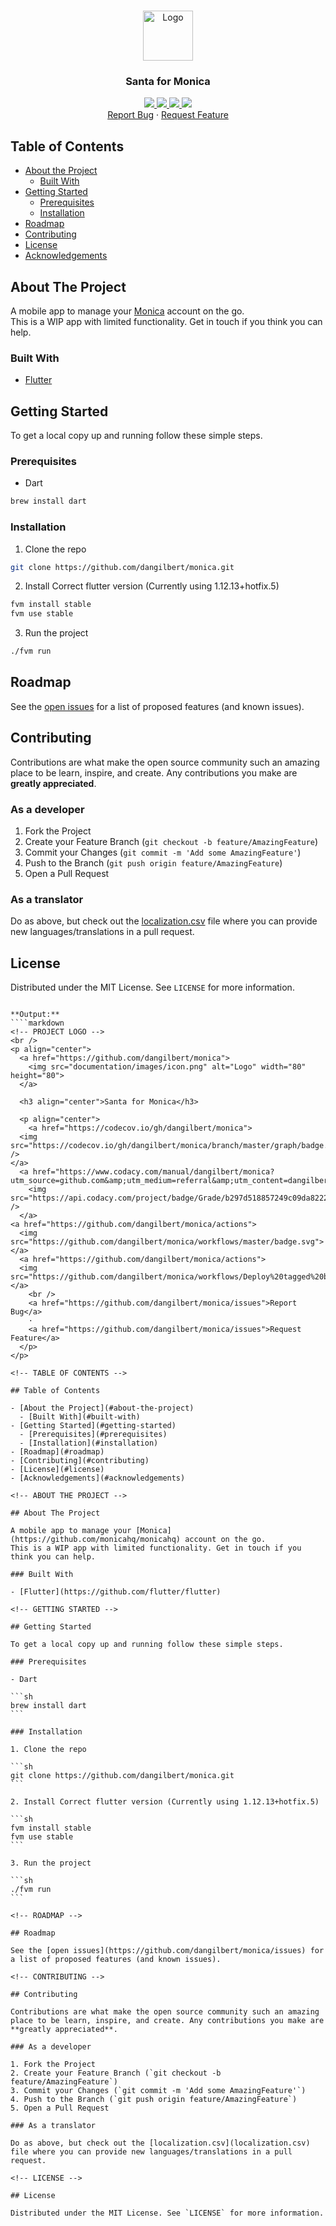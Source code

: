 <!-- PROJECT LOGO -->
<br />
<p align="center">
  <a href="https://github.com/dangilbert/monica">
    <img src="documentation/images/icon.png" alt="Logo" width="80" height="80">
  </a>

  <h3 align="center">Santa for Monica</h3>

  <p align="center">
    <a href="https://codecov.io/gh/dangilbert/monica">
  <img src="https://codecov.io/gh/dangilbert/monica/branch/master/graph/badge.svg" />
</a>
  <a href="https://www.codacy.com/manual/dangilbert/monica?utm_source=github.com&amp;utm_medium=referral&amp;utm_content=dangilbert/monica&amp;utm_campaign=Badge_Grade">
    <img src="https://api.codacy.com/project/badge/Grade/b297d518857249c09da822237325c434" />
  </a>
<a href="https://github.com/dangilbert/monica/actions">
  <img src="https://github.com/dangilbert/monica/workflows/master/badge.svg">
</a>
  <a href="https://github.com/dangilbert/monica/actions">
  <img src="https://github.com/dangilbert/monica/workflows/Deploy%20tagged%20build/badge.svg">
</a>
    <br />
    <a href="https://github.com/dangilbert/monica/issues">Report Bug</a>
    ·
    <a href="https://github.com/dangilbert/monica/issues">Request Feature</a>
  </p>
</p>

<!-- TABLE OF CONTENTS -->
## Table of Contents

* [About the Project](#about-the-project)
  * [Built With](#built-with)
* [Getting Started](#getting-started)
  * [Prerequisites](#prerequisites)
  * [Installation](#installation)
* [Roadmap](#roadmap)
* [Contributing](#contributing)
* [License](#license)
* [Acknowledgements](#acknowledgements)


<!-- ABOUT THE PROJECT -->
## About The Project

A mobile app to manage your [Monica](https://github.com/monicahq/monicahq) account on the go.  
This is a WIP app with limited functionality. Get in touch if you think you can help.

### Built With

* [Flutter](https://github.com/flutter/flutter)

<!-- GETTING STARTED -->
## Getting Started

To get a local copy up and running follow these simple steps.

### Prerequisites

* Dart
```sh
brew install dart
```

### Installation
 
1. Clone the repo
```sh
git clone https://github.com/dangilbert/monica.git
```
2. Install Correct flutter version (Currently using 1.12.13+hotfix.5)
```sh
fvm install stable
fvm use stable
```
3. Run the project
```sh
./fvm run
```


<!-- ROADMAP -->
## Roadmap

See the [open issues](https://github.com/dangilbert/monica/issues) for a list of proposed features (and known issues).


<!-- CONTRIBUTING -->
## Contributing

Contributions are what make the open source community such an amazing place to be learn, inspire, and create. Any contributions you make are **greatly appreciated**.

### As a developer
1. Fork the Project
2. Create your Feature Branch (`git checkout -b feature/AmazingFeature`)
3. Commit your Changes (`git commit -m 'Add some AmazingFeature'`)
4. Push to the Branch (`git push origin feature/AmazingFeature`)
5. Open a Pull Request

### As a translator
Do as above, but check out the [localization.csv](localization.csv) file where you can provide new languages/translations in a pull request.

<!-- LICENSE -->
## License

Distributed under the MIT License. See `LICENSE` for more information.

````

**Output:**
````markdown
<!-- PROJECT LOGO -->
<br />
<p align="center">
  <a href="https://github.com/dangilbert/monica">
    <img src="documentation/images/icon.png" alt="Logo" width="80" height="80">
  </a>

  <h3 align="center">Santa for Monica</h3>

  <p align="center">
    <a href="https://codecov.io/gh/dangilbert/monica">
  <img src="https://codecov.io/gh/dangilbert/monica/branch/master/graph/badge.svg" />
</a>
  <a href="https://www.codacy.com/manual/dangilbert/monica?utm_source=github.com&amp;utm_medium=referral&amp;utm_content=dangilbert/monica&amp;utm_campaign=Badge_Grade">
    <img src="https://api.codacy.com/project/badge/Grade/b297d518857249c09da822237325c434" />
  </a>
<a href="https://github.com/dangilbert/monica/actions">
  <img src="https://github.com/dangilbert/monica/workflows/master/badge.svg">
</a>
  <a href="https://github.com/dangilbert/monica/actions">
  <img src="https://github.com/dangilbert/monica/workflows/Deploy%20tagged%20build/badge.svg">
</a>
    <br />
    <a href="https://github.com/dangilbert/monica/issues">Report Bug</a>
    ·
    <a href="https://github.com/dangilbert/monica/issues">Request Feature</a>
  </p>
</p>

<!-- TABLE OF CONTENTS -->

## Table of Contents

- [About the Project](#about-the-project)
  - [Built With](#built-with)
- [Getting Started](#getting-started)
  - [Prerequisites](#prerequisites)
  - [Installation](#installation)
- [Roadmap](#roadmap)
- [Contributing](#contributing)
- [License](#license)
- [Acknowledgements](#acknowledgements)

<!-- ABOUT THE PROJECT -->

## About The Project

A mobile app to manage your [Monica](https://github.com/monicahq/monicahq) account on the go.  
This is a WIP app with limited functionality. Get in touch if you think you can help.

### Built With

- [Flutter](https://github.com/flutter/flutter)

<!-- GETTING STARTED -->

## Getting Started

To get a local copy up and running follow these simple steps.

### Prerequisites

- Dart

```sh
brew install dart
```

### Installation

1. Clone the repo

```sh
git clone https://github.com/dangilbert/monica.git
```

2. Install Correct flutter version (Currently using 1.12.13+hotfix.5)

```sh
fvm install stable
fvm use stable
```

3. Run the project

```sh
./fvm run
```

<!-- ROADMAP -->

## Roadmap

See the [open issues](https://github.com/dangilbert/monica/issues) for a list of proposed features (and known issues).

<!-- CONTRIBUTING -->

## Contributing

Contributions are what make the open source community such an amazing place to be learn, inspire, and create. Any contributions you make are **greatly appreciated**.

### As a developer

1. Fork the Project
2. Create your Feature Branch (`git checkout -b feature/AmazingFeature`)
3. Commit your Changes (`git commit -m 'Add some AmazingFeature'`)
4. Push to the Branch (`git push origin feature/AmazingFeature`)
5. Open a Pull Request

### As a translator

Do as above, but check out the [localization.csv](localization.csv) file where you can provide new languages/translations in a pull request.

<!-- LICENSE -->

## License

Distributed under the MIT License. See `LICENSE` for more information.
